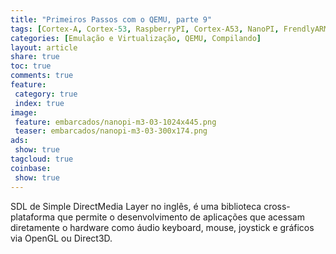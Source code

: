 ```yaml
---
title: "Primeiros Passos com o QEMU, parte 9" 
tags: [Cortex-A, Cortex-53, RaspberryPI, Cortex-A53, NanoPI, FrendlyARM, ARM, Intel, TBB,  Emulação, Virtualização, KVM, QEMU, VMware, VirtualBox, VBox, Hiper-V, Xen, GNU ARM Eclipse, Eclipse, Windows, RTOS, uOS, SDL, Games, Hardware, OpenGL, DirectX, Mouse, Keyboard, Video, Simple Direct Media Layar, Joystick ]
categories: [Emulação e Virtualização, QEMU, Compilando]
layout: article
share: true
toc: true
comments: true
feature:
 category: true
 index: true
image:
 feature: embarcados/nanopi-m3-03-1024x445.png
 teaser: embarcados/nanopi-m3-03-300x174.png
ads: 
 show: true
tagcloud: true
coinbase:
 show: true
---
```

SDL de Simple DirectMedia Layer no inglês, é uma biblioteca cross-plataforma que permite o desenvolvimento de aplicações que acessam diretamente o hardware como áudio keyboard, mouse, joystick e gráficos via OpenGL ou Direct3D.

<!--more->

Este biblioteca é muito usada por softwares para exibição de vídeos, emuladores como o QEMU e jogos populares.

Para compilar o SDL pode se obter o fonte de diversas formas, nos usaremos o nosso submódulo em nosso repositório, porém o oficial se encontra em um repositório baseado no Mercurial, uma ferramenta de controle de versão similar ao GIT `hg clone http://hg.libsdl.org/SDL`.

Para obter em nosso repositório use o comando:

```sh
~/qemu-delfino/ $ git submodule update --init SDL
```


Execute os seguintes comandos para começar a preparar o ambiente.

```sh
~/qemu-delfino/ $ cd SDL
~/qemu-delfino/SDL $ ./autogen.sh
```
Durante o processo se viver a ter problemas com a falta da biblioteca será necessário baixar o pacote OpenGL development headers e descompacte na pasta /mingw64:
	http://www.libsdl.org/extras/win32/common/opengl-devel.tar.gz

e repita o processo.

Agora vamos preparar as variáveis de ambinte para nossa compilação.

```sh
~/qemu-delfino/SDL $ export GNULIB_SRCDIR="~/qemu-delfino/gnulib"  
~/qemu-delfino/SDL $ export GNULIB_TOOL="~/qemu-delfino/gnulib-tool"
~/qemu-delfino/SDL $ export GLIB_CFLAGS="-I /mingw64/include/glib-2.0 -I /mingw64/lib/glib-2.0/include"
~/qemu-delfino/SDL $ export GLIB_LIBS="-lglib-2.0"
~/qemu-delfino/SDL $ export ZLIB_CFLAGS="-I /mingw64/include/ -I /mingw64/include"
~/qemu-delfino/SDL $ export GLIB_LIBS=""
~/qemu-delfino/SDL $ export LIBFFI_CFLAGS='-I /mingw64/lib/libffi-3.99999/include'
~/qemu-delfino/SDL $ export LIBFFI_LIBS=-lffi
```

Fique atento a definição das variáveis, mesmo que já tenha definido antes, certifique todas estão corretas.

```sh
~/qemu-delfino/SDL $ cd ../build
~/qemu-delfino/build $ mkdir sdl
~/qemu-delfino/build $ cd sdl
~/qemu-delfino/build/sdl $ ../../glib/configure \
            --prefix=/mingw64 \
            --build=x86_64-w64-mingw32 \
            --host=x86_64-w64-mingw32 \
            --target=x86_64-w64-mingw32 
~/qemu-delfino/build/sdl $ make
~/qemu-delfino/build/sdl $ make install
```

[Pronto podemos partir agora para o próximo passo.](http://carlosdelfino.eti.br/emula%C3%A7%C3%A3o%20e%20virtualiza%C3%A7%C3%A3o/qemu/compilando/Primeiros_Passos_com_o_QEMU-parte-10/)